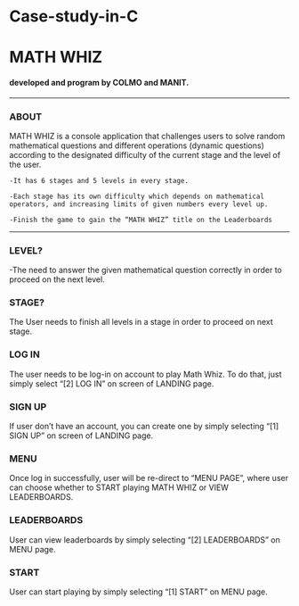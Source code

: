 # Case-study-in-C
<h1>MATH WHIZ</h1>
<h4>developed and program by COLMO and MANIT.</h4>

-----
<h3>ABOUT</h3>
<p>MATH WHIZ is a console application that challenges users to solve random mathematical questions and different operations (dynamic questions) according to the designated difficulty of the current stage and the level of the user.
    </p>

    -It has 6 stages and 5 levels in every stage. 

    -Each stage has its own difficulty which depends on mathematical operators, and increasing limits of given numbers every level up.

    -Finish the game to gain the “MATH WHIZ” title on the Leaderboards
-----
<h3>LEVEL?</h3>
<p>-The need to answer the given mathematical question correctly in order to proceed on the next level.
    </p> 

<h3>STAGE?</h3>
    </p> The User needs to finish all levels in a stage in order to proceed on next stage.
    </p> 

<h3>LOG IN</h3>
    <p> The user needs to be log-in on account to play Math Whiz. To do that, just simply select “[2] LOG IN” on screen of LANDING page.
    </p> 

<h3>SIGN UP</h3>
    <p>If user don’t have an account, you can create one by simply selecting “[1] SIGN UP” on screen of LANDING page.
    </p> 

<h3>MENU</h3>
    <p> Once log in successfully, user will be re-direct to “MENU PAGE”, where user can choose whether to START playing MATH WHIZ or VIEW LEADERBOARDS.
    </p> 
<h3>LEADERBOARDS</h3> 
    <p>User can view leaderboards by simply selecting
    “[2] LEADERBOARDS” on MENU page.
    </p> 
<h3>START</h3> 
    <p>User can start playing by simply selecting “[1] START” on
    MENU page.
    </p>
